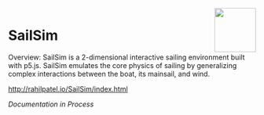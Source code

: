 <img src="https://raw.githubusercontent.com/rahil-p/rahil-site/master/images/sail.png" width="84" height="90" style="float:right;">

# SailSim

Overview:  SailSim is a 2-dimensional interactive sailing environment built with p5.js.  SailSim emulates the core physics of sailing by generalizing complex interactions between the boat, its mainsail, and wind.

http://rahilpatel.io/SailSim/index.html

*Documentation in Process*
